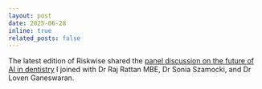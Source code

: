 ```yaml
---
layout: post
date: 2025-06-28
inline: true
related_posts: false
---
```


The latest edition of Riskwise shared the [panel discussion on the future of AI in dentistry](https://read.nxtbook.com/mps/riskwise/riskwise_uk_issue_67_june_2025/ai_panel.html) I joined with Dr Raj Rattan MBE, Dr Sonia Szamocki, and Dr Loven Ganeswaran. 
